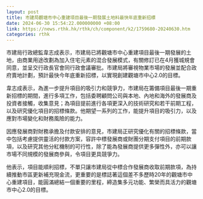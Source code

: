 ```yaml
---
layout: post
title: 市建局觀塘市中心重建項目最後一期發展土地料最快年底重新招標
date: 2024-06-30 15:54:22.000000000 +08:00
link: https://news.rthk.hk/rthk/ch/component/k2/1759680-20240630.htm
categories: rthk
---
```


市建局行政總監韋志成表示，市建局已將觀塘市中心重建項目最後一期發展的土地，由商業用途改劃為加入住宅元素的混合發展模式，有關修訂已在4月獲城規會同意，並呈交行政長官會同行政會議審批。市建局將審視物業市場的發展並配合政府賣地計劃，預計最快今年底重新招標，以實現創建觀塘市中心2.0的目標。

韋志成表示，為進一步提升項目的吸引力和競爭力，市建局在籌備項目最後一期重新招標的期間，進行多項工作，包括委聘顧問公司與本地、內地和海外的發展商及投資者接觸，收集意見；為項目提前進行各項更深入的技術研究和若干前期工程，以及研究優化項目的招標條款。他期望一系列的工作，能提升項目的吸引力，以及應對市場變化和財務風險的能力。

因應發展商對財務承擔及付款安排的意見，市建局正研究優化有關的招標條款，當中包括考慮提供靈活的付款方案，容許中標發展商或財團分期支付項目的前期款項，以及研究其他分紅機制的可行性，除了能為發展商提供更多彈性外，亦可以讓市場不同規模的發展商參與，令項目更具競爭力。

他表示，項目能順利招標，不單只讓市建局從中標合作發展商收取前期款項，為持續推動市區更新補充現金流，更重要的是標誌著這個差不多歷時20年的觀塘市中心重建項目，能圓滿總結一個重要的里程，締造集多元功能、繁榮而具活力的觀塘市中心2.0的目標。
